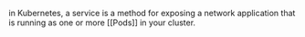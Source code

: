 in Kubernetes, a service is a method for exposing a network application that is running as one or more [[Pods]] in your cluster.